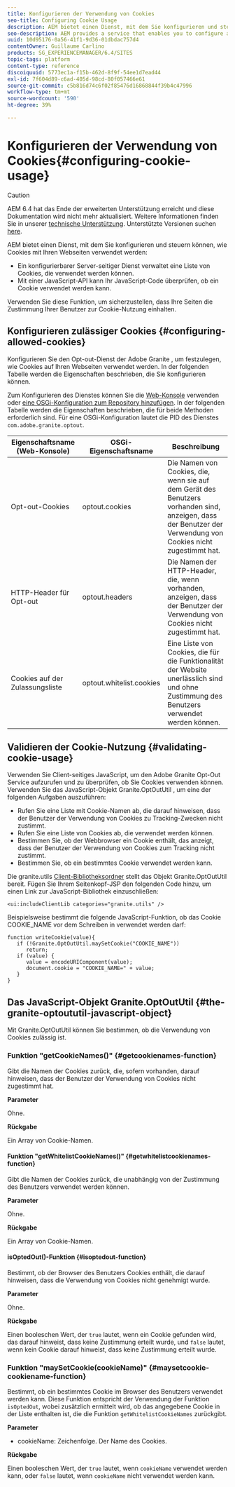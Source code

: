 ```yaml
---
title: Konfigurieren der Verwendung von Cookies
seo-title: Configuring Cookie Usage
description: AEM bietet einen Dienst, mit dem Sie konfigurieren und steuern können, wie Cookies mit Ihren Webseiten verwendet werden
seo-description: AEM provides a service that enables you to configure and control how cookies are used with your web pages
uuid: 10d95176-0a56-41f1-9d36-01dbdac757d4
contentOwner: Guillaume Carlino
products: SG_EXPERIENCEMANAGER/6.4/SITES
topic-tags: platform
content-type: reference
discoiquuid: 5773ec1a-f15b-462d-8f9f-54ee1d7ead44
exl-id: 7f604d89-c6ad-405d-98cd-80f057466e61
source-git-commit: c5b816d74c6f02f85476d16868844f39b4c47996
workflow-type: tm+mt
source-wordcount: '590'
ht-degree: 39%

---
```


# Konfigurieren der Verwendung von Cookies{#configuring-cookie-usage}

>[!CAUTION]
>
>AEM 6.4 hat das Ende der erweiterten Unterstützung erreicht und diese Dokumentation wird nicht mehr aktualisiert. Weitere Informationen finden Sie in unserer [technische Unterstützung](https://helpx.adobe.com/de/support/programs/eol-matrix.html). Unterstützte Versionen suchen [here](https://experienceleague.adobe.com/docs/?lang=de).

AEM bietet einen Dienst, mit dem Sie konfigurieren und steuern können, wie Cookies mit Ihren Webseiten verwendet werden:

* Ein konfigurierbarer Server-seitiger Dienst verwaltet eine Liste von Cookies, die verwendet werden können.
* Mit einer JavaScript-API kann Ihr JavaScript-Code überprüfen, ob ein Cookie verwendet werden kann.

Verwenden Sie diese Funktion, um sicherzustellen, dass Ihre Seiten die Zustimmung Ihrer Benutzer zur Cookie-Nutzung einhalten.

## Konfigurieren zulässiger Cookies {#configuring-allowed-cookies}

Konfigurieren Sie den Opt-out-Dienst der Adobe Granite , um festzulegen, wie Cookies auf Ihren Webseiten verwendet werden. In der folgenden Tabelle werden die Eigenschaften beschrieben, die Sie konfigurieren können.

Zum Konfigurieren des Dienstes können Sie die [Web-Konsole](/help/sites-deploying/configuring-osgi.md#osgi-configuration-with-the-web-console) verwenden oder [eine OSGi-Konfiguration zum Repository hinzufügen](/help/sites-deploying/configuring-osgi.md#adding-a-new-configuration-to-the-repository). In der folgenden Tabelle werden die Eigenschaften beschrieben, die für beide Methoden erforderlich sind. Für eine OSGi-Konfiguration lautet die PID des Dienstes `com.adobe.granite.optout`.

| Eigenschaftsname (Web-Konsole) | OSGi-Eigenschaftsname | Beschreibung |
|---|---|---|
| Opt-out-Cookies | optout.cookies | Die Namen von Cookies, die, wenn sie auf dem Gerät des Benutzers vorhanden sind, anzeigen, dass der Benutzer der Verwendung von Cookies nicht zugestimmt hat. |
| HTTP-Header für Opt-out | optout.headers | Die Namen der HTTP-Header, die, wenn vorhanden, anzeigen, dass der Benutzer der Verwendung von Cookies nicht zugestimmt hat. |
| Cookies auf der Zulassungsliste | optout.whitelist.cookies | Eine Liste von Cookies, die für die Funktionalität der Website unerlässlich sind und ohne Zustimmung des Benutzers verwendet werden können. |

## Validieren der Cookie-Nutzung {#validating-cookie-usage}

Verwenden Sie Client-seitiges JavaScript, um den Adobe Granite Opt-Out Service aufzurufen und zu überprüfen, ob Sie Cookies verwenden können. Verwenden Sie das JavaScript-Objekt Granite.OptOutUtil , um eine der folgenden Aufgaben auszuführen:

* Rufen Sie eine Liste mit Cookie-Namen ab, die darauf hinweisen, dass der Benutzer der Verwendung von Cookies zu Tracking-Zwecken nicht zustimmt.
* Rufen Sie eine Liste von Cookies ab, die verwendet werden können.
* Bestimmen Sie, ob der Webbrowser ein Cookie enthält, das anzeigt, dass der Benutzer der Verwendung von Cookies zum Tracking nicht zustimmt.
* Bestimmen Sie, ob ein bestimmtes Cookie verwendet werden kann.

Die granite.utils [Client-Bibliotheksordner](/help/sites-developing/clientlibs.md#referencing-client-side-libraries) stellt das Objekt Granite.OptOutUtil bereit. Fügen Sie Ihrem Seitenkopf-JSP den folgenden Code hinzu, um einen Link zur JavaScript-Bibliothek einzuschließen:

`<ui:includeClientLib categories="granite.utils" />`

Beispielsweise bestimmt die folgende JavaScript-Funktion, ob das Cookie COOKIE_NAME vor dem Schreiben in verwendet werden darf:

```
function writeCookie(value){
   if (!Granite.OptOutUtil.maySetCookie("COOKIE_NAME")) 
      return;
   if (value) {
      value = encodeURIComponent(value);
      document.cookie = "COOKIE_NAME=" + value; 
   }
}
```

## Das JavaScript-Objekt Granite.OptOutUtil {#the-granite-optoututil-javascript-object}

Mit Granite.OptOutUtil können Sie bestimmen, ob die Verwendung von Cookies zulässig ist.

### Funktion &quot;getCookieNames()&quot; {#getcookienames-function}

Gibt die Namen der Cookies zurück, die, sofern vorhanden, darauf hinweisen, dass der Benutzer der Verwendung von Cookies nicht zugestimmt hat.

**Parameter**

Ohne.

**Rückgabe**

Ein Array von Cookie-Namen.

#### Funktion &quot;getWhitelistCookieNames()&quot; {#getwhitelistcookienames-function}

Gibt die Namen der Cookies zurück, die unabhängig von der Zustimmung des Benutzers verwendet werden können.

**Parameter**

Ohne.

**Rückgabe**

Ein Array von Cookie-Namen.

#### isOptedOut()-Funktion {#isoptedout-function}

Bestimmt, ob der Browser des Benutzers Cookies enthält, die darauf hinweisen, dass die Verwendung von Cookies nicht genehmigt wurde.

**Parameter**

Ohne.

**Rückgabe**

Einen booleschen Wert, der `true` lautet, wenn ein Cookie gefunden wird, das darauf hinweist, dass keine Zustimmung erteilt wurde, und `false` lautet, wenn kein Cookie darauf hinweist, dass keine Zustimmung erteilt wurde.

### Funktion &quot;maySetCookie(cookieName)&quot; {#maysetcookie-cookiename-function}

Bestimmt, ob ein bestimmtes Cookie im Browser des Benutzers verwendet werden kann. Diese Funktion entspricht der Verwendung der Funktion `isOptedOut`, wobei zusätzlich ermittelt wird, ob das angegebene Cookie in der Liste enthalten ist, die die Funktion `getWhitelistCookieNames` zurückgibt.

**Parameter**

* cookieName: Zeichenfolge. Der Name des Cookies.

**Rückgabe**

Einen booleschen Wert, der `true` lautet, wenn `cookieName` verwendet werden kann, oder `false` lautet, wenn `cookieName` nicht verwendet werden kann.

